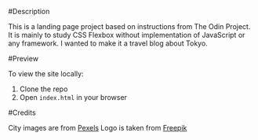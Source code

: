 #Description

This is a landing page project based on instructions from The Odin Project. It is mainly to study CSS Flexbox without implementation of JavaScript or any framework. I wanted to make it a travel blog about Tokyo.

#Preview

To view the site locally:

1. Clone the repo
2. Open `index.html` in your browser

#Credits

City images are from [Pexels](https://www.pexels.com/)
Logo is taken from [Freepik](https://www.freepik.com/)